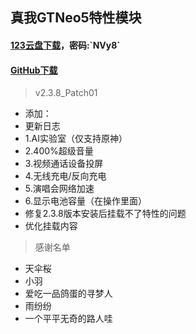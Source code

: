 ## 真我GTNeo5特性模块
#### [123云盘下载](https://www.123912.com/s/qEaeVv-9ThTH?)，密码:`NVy8`
#### [GitHub下载](https://github.com/Deuteriunt/realme_GT_Neo5_module/releases)

> v2.3.8_Patch01
 - 添加：
 - 更新日志
 - 1.AI实验室（仅支持原神）
 - 2.400%超级音量
 - 3.视频通话设备投屏
 - 4.无线充电/反向充电
 - 5.演唱会网络加速
 - 6.显示电池容量（在操作里面）
 - 修复2.3.8版本安装后挂载不了特性的问题
 - 优化挂载内容
   
> 感谢名单
 - 天伞桜
 - 小羽
 - 爱吃一品鸽蛋的寻梦人
 - 雨纷纷
 - 一个平平无奇的路人哇
